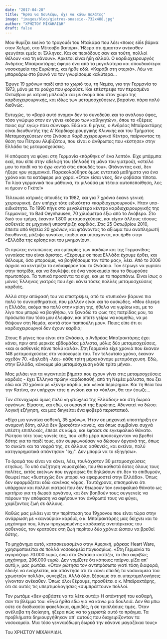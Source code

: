 ```yaml
---
date: "2017-04-28"
title: "Ήρθα να δουλέψω, όχι να κάνω πελάτες"
image: "images/blog/giatros-onaseio--732x488.jpg"
author: "ΧΡΗΣΤΟΥ ΜΙΧΑΗΛΙΔΗ"
draft: false
---
```


Μου θυμίζει εκείνο το τραγούδι του Νταλάρα που λέει «ποιος είδε βάρκα στον Χελμό, στο Μέτσοβο βαπόρι». Ήξερα ότι ήμασταν ανέκαθεν φευγάτοι εμείς οι Έλληνες. Και σε περιόδους σαν και τούτη, πολλοί θέλουν «να τη κάνουν». Αρκετοί είναι ήδη αλλού. Ο καρδιοχειρουργός Ανδρέας Μπαϊρακτάρης άφησε ένα από τα μεγαλύτερα και σπουδαιότερα νοσοκομεία της Ευρώπης, και ήρθε εδώ. «Καράβι στη στεριά». Λέω να μπαρκάρω στο βουνό να τον γνωρίσουμε καλύτερα...

Έφυγε 19 χρόνων παιδί από το χωριό του, τη Νεμέα, για την Γερμανία το 1973, μόνο με τα ρούχα που φορούσε. Και επέστρεψε τον περασμένο Οκτώβριο με ιατρική μπλούζα και με όνομα που στον χώρο της καρδιοχειρουργικής, και ιδίως των μεταμοσχεύσεων, βαραίνει πάρα πολύ διεθνώς.

Ευτυχώς, το «βαρύ αυτό όνομα» δεν το συνοδεύει και το ανάλογο ύφος, τόσο γνώριμο στον εν γένει «κόσμο των καθηγητών», όπου το «ξέρεις ποιος ειμ' εγώ;» πάει σύννεφο. Εδώ και 6 μήνες, ο Ανδρέας Μπαϊρακτάρης είναι διευθυντής της Α' Καρδιοχειρουργικής Κλινικής και του Τμήματος Μεταμοσχεύσεων στο Ωνάσειο Καρδιοχειρουργικό Κέντρο, παίρνοντας τη θέση του Πέτρου Αλιβιζάτου, που είναι ο άνθρωπος που «έστησε» στην Ελλάδα τις μεταμοσχεύσεις.

Η απόφαση να φύγει στη Γερμανία «πάρθηκε σ' ένα λεπτό». Είχε μπάρμπα εκεί, που είπε στην αδελφή του (δηλαδή τη μάνα του γιατρού), «στείλε μου το παιδί να το έχω κοντά στις σπουδές του». Φτάνοντας εκεί, δεν ήξερε γρυ γερμανικά. Παρακολούθησε όμως εντατικά μαθήματα για ένα χρόνο και τα κατάφερε μια χαρά. «Οταν είσαι νέος, δεν φοβάσαι τίποτα. Τα λίγα γερμανικά που μάθαινα, τα μιλούσα με τέτοια αυτοπεποίθηση, λες κι ήμουν ο Γκέτε!»

Τέλειωσε ιατρικές σπουδές το 1982, και για 7 χρόνια έκανε γενική χειρουργική. Δεν υπήρχε τότε ειδικότητα «καρδιοχειρουργού». Ηταν υπο-ειδικότητα. Το 1990 πήγε στο μεγαλύτερο κέντρο καρδιοχειρουργικής της Γερμανίας, το Bad Oeynhausen, 70 χιλιόμετρα έξω από το Ανόβερο. Στο δικό του τμήμα, έκαναν 1.800 μεταμοσχεύσεις, και είχαν άλλους τόσους ασθενείς σε μηχανική υποστήριξη καρδιάς. Στις 25 Οκτωβρίου 2010, έπειτα από θητεία 20 χρόνων, και φτάνοντας το αξίωμα του αναπληρωτή διευθυντή, μάζεψε γυναίκα, παιδιά και υπάρχοντα, και ήρθε στην «Ελλάδα της κρίσης και του μνημονίου».

Οι πρώτες εντυπώσεις και εμπειρίες των παιδιών και της Γερμανίδας γυναίκας του είναι άριστες. «Ξέρουμε σε ποια Ελλάδα έχουμε έρθει, και θέλουμε, όσο μπορούμε, να βοηθήσουμε τον τόπο μας», λέει. Από το 2006 άρχισε να κεντρίζει το ενδιαφέρον του το Ωνάσειο. Τον έτρωγε να γυρίσει στην πατρίδα, και να δουλέψει σε ένα νοσοκομείο που το θεωρούσε πρωτοπόρο. Τα τυπικά προσόντα τα είχε, και με το παραπάνω. Είναι ίσως ο μόνος Έλληνας γιατρός που έχει κάνει τόσες πολλές μεταμοσχεύσεις καρδιάς.

Αλλά στην απόφασή του να επιστρέψει, από το «τυπικόν» βάρυνε πιο πολύ το συναισθηματικό, που μάλλον είναι και το ουσιώδες. «Μου έλειψε η Ελλάδα, ακόμα πιο πολύ στην κρίση της, ήθελα να γυρίσω και, με το λίγο που μπορώ να βοηθήσω, να ξαναδώ το φως της πατρίδας μου, τα πρόσωπα που τόσο μου έλειψαν, και όποτε γείρω να κοιμηθώ, να με θάψουν στη Νεμέα, κοντά στον παππούλη μου». Ποιος είπε ότι οι καρδιοχειρουργοί δεν έχουν καρδιά;

Στους 6 μήνες που είναι στο Ωνάσειο, ο Ανδρέας Μπαϊρακτάρης έχει κάνει, πριν από μερικές εβδομάδες μάλιστα, μόλις δύο μεταμοσχεύσεις, «και οι ασθενείς πάνε πολύ καλά». Στη Γερμανία είχε χρονιά που έκαναν 148 μεταμοσχεύσεις στο νοσοκομείο του. Τον τελευταίο χρόνο, έκαναν σχεδόν 70. «Δηλαδή -λέει- κάθε τρίτη μέρα κάναμε μεταμόσχευση. Εδώ, στην Ελλάδα, κάνουμε μία μεταμόσχευση κάθε τρίτο μήνα».

Μας μιλάει για τα γιγαντιαία βήματα που έχουν γίνει στις μεταμοσχεύσεις καρδιάς - έχει Έλληνα πρώην καρδιοπαθή, από τη Νεμέα μάλιστα, που ζει εδώ και 20 χρόνια με «ξένη» καρδιά, και «είναι περίφημα». Και τη θεία του την Κατίνα, αν υπήρχαν τότε η γνώση και τα «όπλα», θα την έσωζε...

Τον στενοχωρεί όμως πολύ «η φτώχεια της Ελλάδος» και στη δωρεά οργάνων. Είμαστε, και εδώ, οι ουραγοί της Ευρώπης. Αδυνατεί να δώσει λογική εξήγηση, και μας διηγείται ένα φοβερό περιστατικό.

«Είχα μια γυναίκα ασθενή, 35 χρόνων. Ήταν σε μηχανική υποστήριξη εν αναμονή δότη, αλλά δεν βρισκόταν κανείς, και όπως συμβαίνει συχνά υπέστη επιπλοκές, έπεσε σε κώμα, και έφτασε σε εγκεφαλικό θάνατο. Ρώτησα τότε τους γονείς της, που κάθε μέρα προσεύχονταν να βρεθεί δότης για το παιδί τους, εάν συμφωνούσαν να δώσουν όργανά της, όπως το συκώτι και τα νεφρά της, σε άλλους ασθενείς, και εκείνοι, πολύ κατηγορηματικά απάντησαν "όχι". Δεν μπορώ να το εξηγήσω».

Το όραμά του είναι να κάνει, λέει, τουλάχιστον 30 μεταμοσχεύσεις ετησίως. Το υπό συζήτηση νομοσχέδιο, που θα καθιστά δότες όλους τους πολίτες, εκτός εκείνων που εγγράφως θα δηλώσουν ότι δεν το επιθυμούν, θεωρεί πως «δυστυχώς δεν μπορεί να εφαρμοστεί στην Ελλάδα». Όπως δεν εφαρμόζεται εδώ κανένας νόμος. Ταυτόχρονα, επισημαίνει ότι υπάρχουν και πολλοί γιατροί που δεν θεωρούν τον εγκεφαλικό θάνατο ως κριτήριο για τη δωρεά οργάνου, και δεν βοηθούν τους συγγενείς να πάρουν την απόφαση να αφήσουν τον άνθρωπό τους να φύγει, χαρίζοντας ζωή σε άλλους.

Καθώς μας μιλάει για την περίπτωση του 19χρονου που είναι τώρα στην ανάρρωση με «καινούρια» καρδιά, ο κ. Μπαϊρακτάρης μας δείχνει και το μηχάνημα που, λόγω προχωρημένης καρδιακής ανεπάρκειας του ασθενούς, τον κρατούσε στη ζωή περίπου δύο χρόνια ώσπου να βρεθεί δότης.

Το μηχάνημα αυτό, κατασκευασμένο στην Αμερική, μάρκας Heart Ware, χρησιμοποιείται σε πολλά νοσοκομεία παγκοσμίως. «Στη Γερμανία το αγοράζαμε 70.000 ευρώ, ενώ στο Ωνάσειο κοστίζει, το ίδιο ακριβώς μηχάνημα, 206.000 ευρώ. Δεν νομίζετε ότι κάποιος παίρνει μίζα απ' αυτό;», μας ρωτάει. «Οταν ρώτησα τον αντιπρόσωπο γιατί τόση διαφορά, έδειξε να ενοχλείται, και απάντησε ότι το κάνει επειδή τα νοσοκομεία τού χρωστούν πολλά», συνεχίζει. Αλλά όλοι ξέρουμε ότι οι υπερτιμολογήσεις γίνονταν ανέκαθεν. Όπως όλοι ξέρουμε, προσθέτει ο κ. Μπαϊρακτάρης, ότι σε αυτές τις υπερτιμολογήσεις «συμπράττουν» πολλοί.

Τον ρωτάμε «δεν φοβάστε να τα λέτε αυτά;» Η απάντησή του καθαρή, σαν το βλέμμα του: «Εγώ ήρθα εδώ για να κάνω μια δουλειά. Δεν θα μπω ούτε σε διαδικασία φακελάκια, αμοιβές, ή σε τριπλάσιες τιμές. Όταν ανέλαβα τη διοίκηση, ήξερα πώς να το χειριστώ αυτό το πράγμα. Τα προβλήματα δημιουργήθηκαν απ' αυτούς που διαχειρίζονταν τα νοσοκομείο. Μια τόσο γενναιόδωρη δωρεά την κάνανε μαγαζάκια τους»

Του ΧΡΗΣΤΟΥ ΜΙΧΑΗΛΙΔΗ.